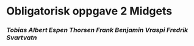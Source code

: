 # Obligatorisk oppgave 2 Midgets

### _Tobias Albert_ _Espen Thorsen Frank_ _Benjamin Vraspi_ _Fredrik Svartvatn_
